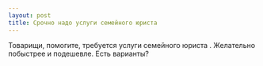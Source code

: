 ```yaml
---
layout: post 
title: Срочно надо услуги семейного юриста  
--- 
```

Товарищи, помогите, требуется услуги семейного юриста . Желательно побыстрее и подешевле. Есть варианты?